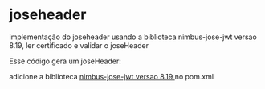 # joseheader
implementação do joseheader usando a biblioteca nimbus-jose-jwt versao 8.19, ler certificado e validar o joseHeader

Esse código gera um joseHeader:

adicione a biblioteca <a href="https://mvnrepository.com/artifact/com.nimbusds/nimbus-jose-jwt/8.19">nimbus-jose-jwt versao 8.19 </a> no pom.xml


